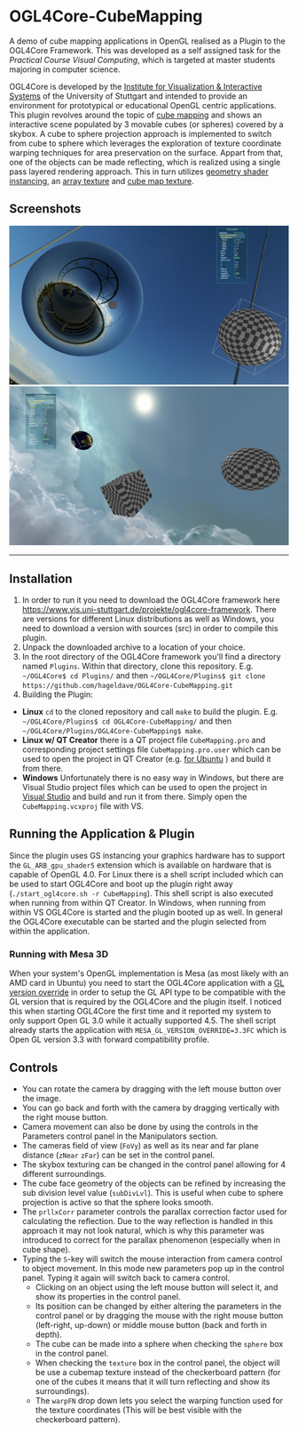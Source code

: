 # OGL4Core-CubeMapping
A demo of cube mapping applications in OpenGL realised as a Plugin to the OGL4Core Framework.
This was developed as a self assigned task for the _Practical Course Visual Computing_, which is targeted at master students majoring in computer science.

OGL4Core is developed by the [Institute for Visualization & Interactive Systems](https://www.vis.uni-stuttgart.de) of the University of Stuttgart and intended to provide an environment for prototypical or educational OpenGL centric applications.
This plugin revolves around the topic of [cube mapping](https://en.wikipedia.org/wiki/Cube_mapping) and shows an interactive scene populated by 3 movable cubes (or spheres) covered by a skybox.
A cube to sphere projection approach is implemented to switch from cube to sphere which leverages the exploration of texture coordinate warping techniques for area preservation on the surface.
Appart from that, one of the objects can be made reflecting, which is realized using a single pass layered rendering approach.
This in turn utilizes [geometry shader instancing](https://www.khronos.org/opengl/wiki/Geometry_Shader#Instancing), an [array texture](https://www.khronos.org/opengl/wiki/Array_Texture) and [cube map texture](https://www.khronos.org/opengl/wiki/Cubemap_Texture).

## Screenshots
![negative parallax correction for fisheye like reflection](misc/screenshot01.jpg)
![objects in the sky with texture coordinate warped cube](misc/screenshot02.jpg)

---

## Installation
1. In order to run it you need to download the OGL4Core framework here <https://www.vis.uni-stuttgart.de/projekte/ogl4core-framework>. 
There are versions for different Linux distributions as well as Windows, you need to download a version with sources (src) in order to compile this plugin.
2. Unpack the downloaded archive to a location of your choice.
3. In the root directory of the OGL4Core framework you'll find a directory named `Plugins`. Within that directory, clone this repository. 
E.g. `~/OGL4Core$ cd Plugins/` and then `~/OGL4Core/Plugins$ git clone https://github.com/hageldave/OGL4Core-CubeMapping.git`
4. Building the Plugin:
  * **Linux** `cd` to the cloned repository and call `make` to build the plugin.
E.g. `~/OGL4Core/Plugins$ cd OGL4Core-CubeMapping/` and then `~/OGL4Core/Plugins/OGL4Core-CubeMapping$ make`.
  * **Linux w/ QT Creator** there is a QT project file `CubeMapping.pro` and corresponding project settings file `CubeMapping.pro.user` which can be used to open the project in QT Creator (e.g. [for Ubuntu](https://packages.ubuntu.com/de/bionic/qtcreator) ) and build it from there.
  * **Windows** Unfortunately there is no easy way in Windows, but there are Visual Studio project files which can be used to open the project in [Visual Studio](https://visualstudio.microsoft.com/vs/community/) and build and run it from there. Simply open the `CubeMapping.vcxproj` file with VS.

## Running the Application & Plugin
Since the plugin uses GS instancing your graphics hardware has to support the `GL_ARB_gpu_shader5` extension which is available on hardware that is capable of OpenGL 4.0.
For Linux there is a shell script included which can be used to start OGL4Core and boot up the plugin right away (`./start_ogl4core.sh -r CubeMapping`).
This shell script is also executed when running from within QT Creator.
In Windows, when running from within VS OGL4Core is started and the plugin booted up as well.
In general the OGL4Core executable can be started and the plugin selected from within the application.

### Running with Mesa 3D
When your system's OpenGL implementation is Mesa (as most likely with an AMD card in Ubuntu) you need to start the OGL4Core application with a [GL version override](https://www.mesa3d.org/envvars.html) in order to setup the GL API type to be compatible with the GL version that is required by the OGL4Core and the plugin itself.
I noticed this when starting OGL4Core the first time and it reported my system to only support Open GL 3.0 while it actually supported 4.5.
The shell script already starts the application with `MESA_GL_VERSION_OVERRIDE=3.3FC` which is Open GL version 3.3 with forward compatibility profile.

## Controls
* You can rotate the camera by dragging with the left mouse button over the image.
* You can go back and forth with the camera by dragging vertically with the right mouse button. 
* Camera movement can also be done by using the controls in the Parameters control panel in the Manipulators section.
* The cameras field of view (`FoVy`) as well as its near and far plane distance (`zNear` `zFar`) can be set in the control panel.
* The skybox texturing can be changed in the control panel allowing for 4 different surroundings.
* The cube face geometry of the objects can be refined by increasing the sub division level value (`subDivLvl`). This is useful when cube to sphere projection is active so that the sphere looks smooth.
* The `prllxCorr` parameter controls the parallax correction factor used for calculating the reflection. Due to the way reflection is handled in this approach it may not look natural, which is why this parameter was introduced to correct for the parallax phenomenon (especially when in cube shape).
* Typing the `S`-key will switch the mouse interaction from camera control to object movement. In this mode new parameters pop up in the control panel. Typing it again will switch back to camera control.
  * Clicking on an object using the left mouse button will select it, and show its properties in the control panel.
  * Its position can be changed by either altering the parameters in the control panel or by dragging the mouse with the right mouse button (left-right, up-down) or middle mouse button (back and forth in depth).
  * The cube can be made into a sphere when checking the `sphere` box in the control panel.
  * When checking the `texture` box in the control panel, the object will be use a cubemap texture instead of the checkerboard pattern (for one of the cubes it means that it will turn reflecting and show its surroundings).
  * The `warpFN` drop down lets you select the warping function used for the texture coordinates (This will be best visible with the checkerboard pattern).
